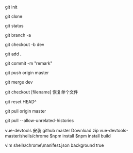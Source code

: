git init

git clone 

git status

git branch -a

git checkout -b dev

git add .

git commit -m "remark"

git push origin master

git merge dev

git checkout [filename] 恢复单个文件

git reset HEAD^


git pull origin master 

git pull --allow-unrelated-histories


vue-devtools 安装
github master Download zip
vue-devtools-master/shells/chrome
$npm install 
$npm install build

vim shells\chrome\manifest.json    background   true


